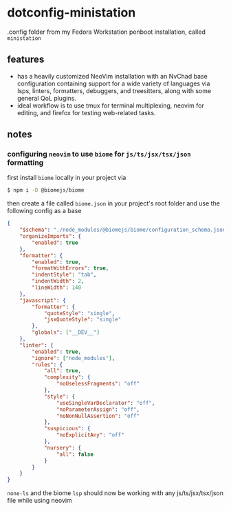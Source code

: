# dotconfig-ministation
.config folder from my Fedora Workstation penboot installation, called `ministation`

## features

- has a heavily customized NeoVim installation with an NvChad base configuration containing support for a wide variety of languages via lsps, linters, formatters, debuggers, and treesitters, along with some general QoL plugins.
- ideal workflow is to use tmux for terminal multiplexing, neovim for editing, and firefox for testing web-related tasks.


## notes

### configuring `neovim` to use `biome` for `js/ts/jsx/tsx/json` formatting

first install `biome` locally in your project via

```bash
$ npm i -D @biomejs/biome
```

then create a file called `biome.json` in your project's root folder and use the following config as a base

```json
{
	"$schema": "./node_modules/@biomejs/biome/configuration_schema.json",
	"organizeImports": {
		"enabled": true
	},
	"formatter": {
		"enabled": true,
		"formatWithErrors": true,
		"indentStyle": "tab",
		"indentWidth": 2,
		"lineWidth": 140
	},
	"javascript": {
		"formatter": {
			"quoteStyle": "single",
			"jsxQuoteStyle": "single"
		},
		"globals": ["__DEV__"]
	},
	"linter": {
		"enabled": true,
		"ignore": ["node_modules"],
		"rules": {
			"all": true,
			"complexity": {
				"noUselessFragments": "off"
			},
			"style": {
				"useSingleVarDeclarator": "off",
				"noParameterAssign": "off",
				"noNonNullAssertion": "off"
			},
			"suspicious": {
				"noExplicitAny": "off"
			},
			"nursery": {
				"all": false
			}
		}
	}
}
```

`none-ls` and the biome `lsp` should now be working with any js/ts/jsx/tsx/json file while using neovim
